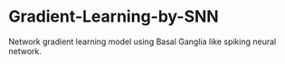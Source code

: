 # Gradient-Learning-by-SNN
Network gradient learning model using Basal Ganglia like spiking neural network.
